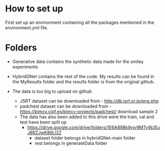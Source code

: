 # How to set up 

First set up an environment containing all the packages mentioned in the environment.yml file. 

# Folders 
- Generative data contains the synthetic data made for the smiley experiments

- HybridGNet contains the rest of the code. My results can be found in the MyResults folder and the results folder is from the original github.

- The data is too big to upload on github
  - JSRT dataset can be downloaded from - http://db.jsrt.or.jp/eng.php
  - padchest dataset can be downloaded from - https://bimcv.cipf.es/bimcv-projects/padchest/ download sample 2
  - The data has also been added to this drive were the train, val and test have been split up
    - https://drive.google.com/drive/folders/1E6A89Bk9vjy9MTyWJEuJ8RZJwK89LI2Z
       - dataset folder belongs in hybridGNet-main folder
       - rest belongs in generateData folder
     
